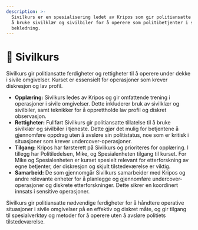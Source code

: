 ```yaml
---
description: >-
  Sivilkurs er en spesialisering ledet av Kripos som gir politiansatte rett til
  å bruke sivilklær og sivilbiler for å operere som politibetjenter i sivil
  bekledning.
---
```


# 👕 Sivilkurs

Sivilkurs gir politiansatte ferdigheter og rettigheter til å operere under dekke i sivile omgivelser. Kurset er essensielt for operasjoner som krever diskresjon og lav profil.

* **Opplæring:** Sivilkurs ledes av Kripos og gir omfattende trening i operasjoner i sivile omgivelser. Dette inkluderer bruk av sivilklær og sivilbiler, samt teknikker for å opprettholde lav profil og diskret observasjon.
* **Rettigheter:** Fullført Sivilkurs gir politiansatte tillatelse til å bruke sivilklær og sivilbiler i tjeneste. Dette gjør det mulig for betjentene å gjennomføre oppdrag uten å avsløre sin politistatus, noe som er kritisk i situasjoner som krever undercover-operasjoner.
* **Tilgang:** Kripos har førsterett på Sivilkurs og prioriteres for opplæring. I tillegg har Politiledelsen, Mike, og Spesialenheten tilgang til kurset. For Mike og Spesialenheten er kurset spesielt relevant for etterforskning av egne betjenter, der diskresjon og skjult tilstedeværelse er viktig.
* **Samarbeid:** De som gjennomgår Sivilkurs samarbeider med Kripos og andre relevante enheter for å planlegge og gjennomføre undercover-operasjoner og diskrete etterforskninger. Dette sikrer en koordinert innsats i sensitive operasjoner.

Sivilkurs gir politiansatte nødvendige ferdigheter for å håndtere operative situasjoner i sivile omgivelser på en effektiv og diskret måte, og gir tilgang til spesialverktøy og metoder for å operere uten å avsløre politiets tilstedeværelse.
